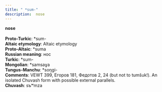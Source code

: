 ```yaml
---
title: " *sum-"
description:  nose
---
```

<p data-pagefind-weight="0.5">
<strong> nose</strong><br><br>
<strong>Proto-Turkic</strong>:  *sum-<br>
<strong>Altaic etymology</strong>:  Altaic etymology<br>
<strong> Proto-Altaic</strong>:  *suma<br>
<strong>Russian meaning</strong>:  нос<br>
<strong>Turkic</strong>:  *sum-<br>
<strong>Mongolian</strong>:  *samsaɣa<br>
<strong>Tungus-Manchu</strong>:  *soŋgi-<br>
<strong>Comments</strong>:  VEWT 399, Егоров 181, Федотов 2, 24 (but not to tumšuk!). An isolated Chuvash form with possible external parallels.<br>
<strong>Chuvash</strong>:  sъʷmza<br>

</p>
